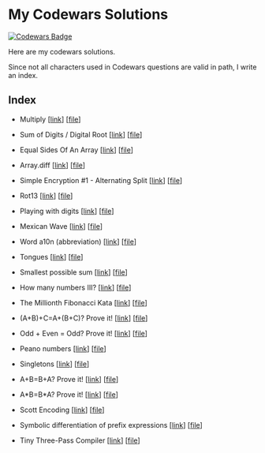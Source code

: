# My Codewars Solutions

[![Codewars Badge](https://www.codewars.com/users/QuarticCat/badges/large)](https://www.codewars.com/users/QuarticCat)

Here are my codewars solutions.

Since not all characters used in Codewars questions are valid in path, I write an index.

## Index

- Multiply
  [[link](https://www.codewars.com/kata/50654ddff44f800200000004)]
  [[file](/50654ddff44f800200000004)]

- Sum of Digits / Digital Root
  [[link](https://www.codewars.com/kata/541c8630095125aba6000c00)]
  [[file](/541c8630095125aba6000c00)]

- Equal Sides Of An Array
  [[link](https://www.codewars.com/kata/5679aa472b8f57fb8c000047)]
  [[file](/5679aa472b8f57fb8c000047)]

- Array.diff
  [[link](https://www.codewars.com/kata/523f5d21c841566fde000009)]
  [[file](/523f5d21c841566fde000009)]

- Simple Encryption #1 - Alternating Split
  [[link](https://www.codewars.com/kata/57814d79a56c88e3e0000786)]
  [[file](/57814d79a56c88e3e0000786)]

- Rot13
  [[link](https://www.codewars.com/kata/530e15517bc88ac656000716)]
  [[file](/530e15517bc88ac656000716)]

- Playing with digits
  [[link](https://www.codewars.com/kata/5552101f47fc5178b1000050)]
  [[file](/5552101f47fc5178b1000050)]

- Mexican Wave
  [[link](https://www.codewars.com/kata/58f5c63f1e26ecda7e000029)]
  [[file](/58f5c63f1e26ecda7e000029)]

- Word a10n (abbreviation)
  [[link](https://www.codewars.com/kata/5375f921003bf62192000746)]
  [[file](/5375f921003bf62192000746)]

- Tongues
  [[link](https://www.codewars.com/kata/52763db7cffbc6fe8c0007f8)]
  [[file](/52763db7cffbc6fe8c0007f8)]

- Smallest possible sum
  [[link](https://www.codewars.com/kata/52f677797c461daaf7000740)]
  [[file](/52f677797c461daaf7000740)]

- How many numbers III?
  [[link](https://www.codewars.com/kata/5877e7d568909e5ff90017e6)]
  [[file](/5877e7d568909e5ff90017e6)]

- The Millionth Fibonacci Kata
  [[link](https://www.codewars.com/kata/53d40c1e2f13e331fc000c26)]
  [[file](/53d40c1e2f13e331fc000c26)]

- (A+B)+C=A+(B+C)? Prove it!
  [[link](https://www.codewars.com/kata/5c2fcbcba305ad2c4a91122d)]
  [[file](/5c2fcbcba305ad2c4a91122d)]

- Odd + Even = Odd? Prove it!
  [[link](https://www.codewars.com/kata/599d973255342a0ce400009b)]
  [[file](/599d973255342a0ce400009b)]

- Peano numbers
  [[link](https://www.codewars.com/kata/5779b0f0ec883247b2000117)]
  [[file](/5779b0f0ec883247b2000117)]

- Singletons
  [[link](https://www.codewars.com/kata/54750ed320c64c64e20002e2)]
  [[file](/54750ed320c64c64e20002e2)]

- A+B=B+A? Prove it!
  [[link](https://www.codewars.com/kata/59db393bc1596bd2b700007f)]
  [[file](/59db393bc1596bd2b700007f)]

- A\*B=B\*A? Prove it!
  [[link](https://www.codewars.com/kata/5c302f562f6fe300155a1933)]
  [[file](/5c302f562f6fe300155a1933)]

- Scott Encoding
  [[link](https://www.codewars.com/kata/59c132fb70a3b7efd3000024)]
  [[file](/59c132fb70a3b7efd3000024)]

- Symbolic differentiation of prefix expressions
  [[link](https://www.codewars.com/kata/584daf7215ac503d5a0001ae)]
  [[file](/584daf7215ac503d5a0001ae)]

- Tiny Three-Pass Compiler
  [[link](https://www.codewars.com/kata/5265b0885fda8eac5900093b)]
  [[file](/5265b0885fda8eac5900093b)]
